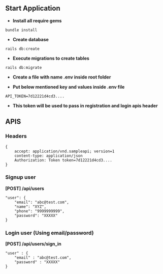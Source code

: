 ## Start Application

* **Install all require  gems**

 `bundle install`

* **Create database**

 `rails db:create`

* **Execute migrations to create tables**

 `rails db:migrate`

* **Create a file with name .env inside root folder**

* **Put below mentioned key and values inside .env file**

 `API_TOKEN=7d12221d4cd3....`

* **This token will be used to pass in registration and login apis header**


## APIS

### Headers

    {
    	accept: application/vnd.sampleapi; version=1
    	content-type: application/json
    	Authorization: Token token=7d12221d4cd3....
    }

### Signup user

**[POST] /api/users**

    "user": {
        "email": "abc@test.com",
        "name": "XYZ",
        "phone": "9999999999",
        "password": "XXXXX"
    }

### Login user (Using email/password)

**[POST] /api/users/sign_in**

    "user" : {
        "email" : "abc@test.com",
        "password" : "XXXXX"
    }

